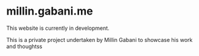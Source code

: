 # millin.gabani.me

This website is currently in development. 

This is a private project undertaken by Millin Gabani to showcase his work and thoughtss